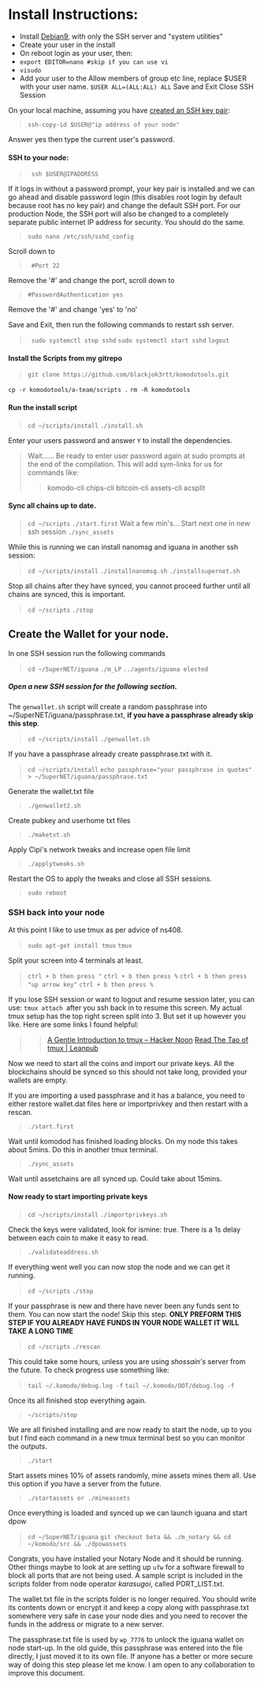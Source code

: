 # Install Instructions:

 - Install [Debian9](https://www.debian.org/distrib/netinst), with only the SSH server and "system utilities" 
 - Create your user in the install
 - On reboot login as your user, then:
 - ` export EDITOR=nano #skip if you can use vi `
 - `visudo`
 - Add your user to the Allow members of group etc line, replace $USER with your user name.
` $USER ALL=(ALL:ALL) ALL `
Save and Exit
Close SSH Session

On your local machine, assuming you have [created an SSH key pair](https://www.digitalocean.com/community/tutorials/how-to-configure-ssh-key-based-authentication-on-a-linux-server):
> ` ssh-copy-id $USER@"ip address of your node" `

Answer yes then type the current user's password.

#### SSH to your node: 
>` ssh $USER@IPADDRESS`

If it logs in without a password prompt, your key pair is installed and we can go ahead and disable password login (this disables root login by default because root has no key pair) and change the default SSH port. For our production Node, the SSH port will also be changed to a completely separate public internet IP address for security. You should do the same.
> `sudo nano /etc/ssh/sshd_config`

Scroll down to 
>` #Port 22` 

Remove the '#' and change the port, scroll down to
>`#PasswordAuthentication yes `

Remove the '#' and change 'yes' to 'no'

Save and Exit, then run the following commands to restart ssh server.
>` sudo systemctl stop sshd`
>`sudo systemctl start sshd`
>` logout `

#### Install the Scripts from my gitrepo
> `git clone https://github.com/blackjok3rtt/komodotools.git`

 `cp -r komodotools/a-team/scripts .` 
 `rm -R komodotools`

#### Run the install script
>`cd ~/scripts/install`
>`./install.sh`

Enter your users password and answer `Y` to install the dependencies.
> Wait...... Be ready to enter user password again at sudo prompts at the end of the compilation. This will add sym-links for us for commands like: 
> >komodo-cli
> chips-cli
> bitcoin-cli
> assets-cli 
> acsplit

#### Sync all chains up to date.
> `cd ~/scripts`
`./start.first`
Wait a few min's... Start next one in new ssh session
`./sync_assets`

While this is running we can install nanomsg and iguana in another ssh session:
>`cd ~/scripts/install`
`./installnanomsg.sh`
`./installsupernet.sh`

Stop all chains after they have synced, you cannot proceed further until all chains are synced, this is important.
>`cd ~/scripts`
`./stop`

## Create the Wallet  for your node.
In one SSH session run the following commands
>`cd ~/SuperNET/iguana`
`./m_LP`
`../agents/iguana elected`

##### Open a new SSH session for the following section.
The `genwallet.sh` script will create a random passphrase into ~/SuperNET/iguana/passphrase.txt, **if you have a passphrase already skip this step**.
>`cd ~/scripts/install`
`./genwallet.sh`

If you have a passphrase already create passphrase.txt with it.
>`cd ~/scripts/install`
`echo passphrase="your passphrase in quotes" > ~/SuperNET/iguana/passphrase.txt`

Generate the wallet.txt file
>`./genwallet2.sh`

Create pubkey and userhome txt files
>`./maketxt.sh`

Apply Cipi's network tweaks and increase open file limit
>`./applytweaks.sh`

Restart the OS to apply the tweaks and close all SSH sessions.
>`sudo reboot`

### SSH back into your node
At this point I like to use tmux as per advice of ns408. 
>`sudo apt-get install tmux`
`tmux`

Split your screen into 4 terminals at least.
>`ctrl + b then press "`
`ctrl + b then press %`
`ctrl + b then press "up arrow key"`
`ctrl + b then press %`

If you lose SSH session or want to logout and resume session later, you can use: `tmux attach `after you ssh back in to resume this screen. My actual tmux setup has the top right screen split into 3. But set it up however you like.  Here are some links I found helpful:
>> [A Gentle Introduction to tmux – Hacker Noon](https://hackernoon.com/a-gentle-introduction-to-tmux-8d784c404340)
>[Read The Tao of tmux | Leanpub](https://leanpub.com/the-tao-of-tmux/read)

Now we need to start all the coins and import our private keys. All the blockchains should be synced so this should not take long, provided your wallets are empty. 

If you are importing a used passphrase and it has a balance, you need to either restore wallet.dat files here or importprivkey and then restart with a rescan.
>`./start.first `

Wait until komodod has finished loading blocks. On my node this takes about 5mins. Do this in another tmux terminal.
>`./sync_assets`

Wait until assetchains are all synced up. Could take about 15mins.

#### Now ready to start importing private keys
>`cd ~/scripts/install`
`./importprivkeys.sh`

Check the keys were validated, look for ismine: true. There is a 1s delay between each coin to make it easy to read.
>`./validateaddress.sh`

If everything went well you can now stop the node and we can get it running.
>`cd ~/scripts`
`./stop`

If your passphrase is new and there have never been any funds sent to them. You can now start the node! Skip this  step. 
**ONLY PREFORM THIS STEP IF YOU ALREADY HAVE FUNDS IN YOUR NODE WALLET IT WILL TAKE A LONG TIME**
>`cd ~/scripts`
`./rescan`

This could take some hours, unless you are using *shossain's* server from the future. To check progress use something like:
>`tail ~/.komodo/debug.log -f`
`tail ~/.komodo/OOT/debug.log -f`

Once its all finished stop everything again.
>`~/scripts/stop`

We are all finished installing and are now ready to start the node, up to you but I find each command in a new tmux terminal best so you can monitor the outputs.
>`./start `

Start assets mines 10% of assets randomly, mine assets mines them all. Use this option if you have a server from the future.
>`./startassets or ./mineassets`

Once everything is loaded and synced up we can launch iguana and start dpow
>`cd ~/SuperNET/iguana`
`git checkout beta && ./m_notary && cd ~/komodo/src && ./dpowassets`

Congrats, you have installed your Notary Node and it should be running. Other things maybe to look at are setting up `ufw` for a software firewall to block all ports that are not being used. A sample script is included in the scripts folder from node operator *karasugoi*, called PORT_LIST.txt. 

The wallet.txt file in the scripts folder is no longer required. You should write its contents down or encrypt it and keep a copy along with passphrase.txt somewhere very safe in case your node dies and you need to recover the funds in the address or migrate to a new server. 

The passphrase.txt file is used by `wp_7776` to unlock the iguana wallet on node start-up. In the old guide, this passphrase was entered into the file directly, I just moved it to its own file. If anyone has a better or more secure way of doing this step please let me know. I am open to any collaboration to improve this document.

